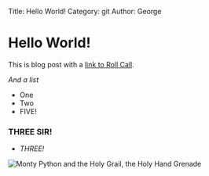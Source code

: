 Title: Hello World!
Category: git
Author: George

# Hello World!

This is blog post with a [link to Roll Call](http://www.rollcall.com).

*And a list*

* One
* Two
* FIVE!

### THREE SIR!

* _THREE!_

![Monty Python and the Holy Grail, the Holy Hand Grenade](https://media.giphy.com/media/ffyetb56Iux2M/giphy.gif)